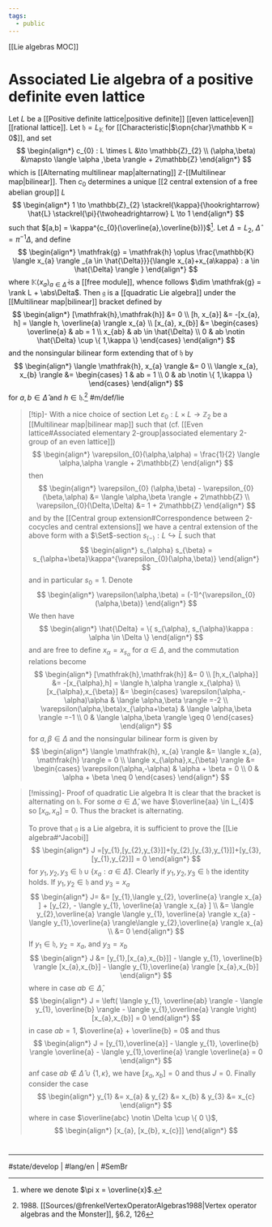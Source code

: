 ```yaml
---
tags:
  - public
---
```

[[Lie algebras MOC]]
# Associated Lie algebra of a positive definite even lattice

Let $L$ be a [[Positive definite lattice|positive definite]] [[even lattice|even]] [[rational lattice]].
Let $\mathfrak{h} = L_{\mathbb{K}}$ for [[Characteristic|$\opn{char}\mathbb K = 0$]], and set
$$
\begin{align*}
c_{0} : L \times L &\to \mathbb{Z}_{2} \\
(\alpha,\beta) &\mapsto \langle \alpha ,\beta \rangle  + 2\mathbb{Z}
\end{align*}
$$
which is [[Alternating multilinear map|alternating]] $\mathbb{Z}$-[[Multilinear map|bilinear]].
Then $c_{0}$ determines a unique [[2 central extension of a free abelian group]] $L$
$$
\begin{align*}
1 \to \mathbb{Z}_{2} \stackrel{\kappa}{\hookrightarrow} \hat{L} \stackrel{\pi}{\twoheadrightarrow} L \to 1
\end{align*}
$$
such that $[a,b] = \kappa^{c_{0}(\overline{a},\overline{b})}$[^not].
Let $\Delta = L_{2}$, $\hat{\Delta} = \pi^{-1}\Delta$, and define
$$
\begin{align*}
\mathfrak{g} = \mathfrak{h} \oplus \frac{\mathbb{K} \langle x_{a} \rangle _{a \in \hat{\Delta}}}{\langle x_{a}+x_{a\kappa} : a \in \hat{\Delta} \rangle }
\end{align*}
$$
where $\mathbb{K} \langle x_{a} \rangle _{a \in \hat{\Delta}}$ is a [[free module]],
whence follows $\dim \mathfrak{g} = \rank L + \abs\Delta$.
Then $\mathfrak{g}$ is a [[quadratic Lie algebra]] under the [[Multilinear map|bilinear]] bracket defined by
$$
\begin{align*}
[\mathfrak{h},\mathfrak{h}] &= 0 \\
[h, x_{a}] &= -[x_{a}, h] = \langle h, \overline{a} \rangle x_{a} \\
[x_{a}, x_{b}] &= \begin{cases}
\overline{a}  & ab = 1 \\
x_{ab} & ab \in \hat{\Delta}  \\
0  & ab \notin \hat{\Delta} \cup \{ 1,\kappa \}
\end{cases}
\end{align*}
$$
and the nonsingular bilinear form extending that of $\mathfrak{h}$ by
$$
\begin{align*}
\langle \mathfrak{h}, x_{a} \rangle  &= 0 \\
\langle x_{a}, x_{b} \rangle &= \begin{cases}
1 & ab = 1 \\
0 & ab \notin \{ 1,\kappa \}
\end{cases} 
\end{align*}
$$
for $a,b \in \hat{\Delta}$ and $h \in \mathfrak{h}$.[^1988] #m/def/lie

> [!tip]- With a nice choice of section
> Let $\varepsilon_{0} : L \times L \to \mathbb{Z}_{2}$ be a [[Multilinear map|bilinear map]] such that (cf. [[Even lattice#Associated elementary 2-group|associated elementary 2-group of an even lattice]])
> $$
> \begin{align*}
> \varepsilon_{0}(\alpha,\alpha) = \frac{1}{2} \langle \alpha,\alpha \rangle  + 2\mathbb{Z}
> \end{align*}
> $$
> then
> $$
> \begin{align*}
> \varepsilon_{0}
> (\alpha,\beta) - \varepsilon_{0}(\beta,\alpha) &= \langle \alpha,\beta \rangle  + 2\mathbb{Z} \\
> \varepsilon_{0}(\Delta,\Delta) &= 1 + 2\mathbb{Z}
> \end{align*}
> $$
> and by the [[Central group extension#Correspondence between 2-cocycles and central extensions]] we have a central extension of the above form with a $\Set$-section $s_{(-)} : L \hookrightarrow \hat{L}$ such that
> $$
> \begin{align*}
> s_{\alpha} s_{\beta} = s_{\alpha+\beta}\kappa^{\varepsilon_{0}(\alpha,\beta)}
> \end{align*}
> $$
> and in particular $s_{0}=1$.
> Denote
> $$
> \begin{align*}
> \varepsilon(\alpha,\beta) = (-1)^{\varepsilon_{0}(\alpha,\beta)}
> \end{align*}
> $$
> We then have
> $$
> \begin{align*}
> \hat{\Delta} = \{ s_{\alpha}, s_{\alpha}\kappa : \alpha \in \Delta \}
> \end{align*}
> $$
> and are free to define $x_{\alpha} = x_{s_{\alpha}}$ for $\alpha \in \Delta$,
> and the commutation relations become
> $$
> \begin{align*}
> [\mathfrak{h},\mathfrak{h}] &= 0 \\
> [h,x_{\alpha}] &= -[x_{\alpha},h] = \langle h,\alpha \rangle x_{\alpha} \\
> [x_{\alpha},x_{\beta}] &= \begin{cases}
> \varepsilon(\alpha,-\alpha)\alpha & \langle \alpha,\beta \rangle =-2  \\
> \varepsilon(\alpha,\beta)x_{\alpha+\beta}  & \langle \alpha,\beta \rangle =-1 \\
> 0 & \langle \alpha,\beta \rangle \geq 0
> \end{cases}
> \end{align*}
> $$
> for $a,\beta \in \Delta$
> and the nonsingular bilinear form is given by
> $$
> \begin{align*}
> \langle \mathfrak{h}, x_{a} \rangle &= \langle x_{a}, \mathfrak{h} \rangle = 0 \\
> \langle x_{\alpha},x_{\beta} \rangle &= \begin{cases}
> \varepsilon(\alpha,-\alpha) & \alpha + \beta = 0 \\
> 0 & \alpha + \beta \neq 0
> \end{cases}
> \end{align*}
> $$

> [!missing]- Proof of quadratic Lie algebra
> It is clear that the bracket is alternating on $\mathfrak{h}$.
> For some $a \in \hat{\Delta}$, we have $\overline{aa} \in L_{4}$ so $[x_{a},x_{a}] = 0$.
> Thus the bracket is alternating.
> 
> To prove that $\mathfrak{g}$ is a Lie algebra, it is sufficient to prove the [[Lie algebra#^Jacobi]]
> $$
> \begin{align*}
> J =[y_{1},[y_{2},y_{3}]]+[y_{2},[y_{3},y_{1}]]+[y_{3},[y_{1},y_{2}]] = 0
> \end{align*}
> $$
> for $y_{1},y_{2},y_{3} \in \mathfrak{h} \cup \{ x_{a} : a \in \hat{\Delta} \}$.
> Clearly if $y_{1},y_{2},y_{3} \in \mathfrak{h}$ the identity holds.
> If $y_{1},y_{2} \in \mathfrak{h}$ and $y_{3} = x_{a}$
> $$
> \begin{align*}
> J=
> &= [y_{1},\langle y_{2}, \overline{a} \rangle x_{a} ] + [y_{2}, - \langle y_{1}, \overline{a} \rangle x_{a} ] \\
> &= \langle y_{2},\overline{a} \rangle \langle y_{1}, \overline{a} \rangle x_{a} - \langle y_{1},\overline{a} \rangle\langle y_{2},\overline{a} \rangle x_{a} \\
> &= 0
> \end{align*}
> $$
> If $y_{1} \in \mathfrak{h}$, $y_{2}=x_{a}$, and $y_{3}=x_{b}$
> $$
> \begin{align*}
> J 
> &= [y_{1},[x_{a},x_{b}]] - \langle y_{1}, \overline{b} \rangle [x_{a},x_{b}] - \langle y_{1},\overline{a} \rangle [x_{a},x_{b}]
> \end{align*}
> $$
> where in case $ab \in \hat{\Delta}$,
> $$
> \begin{align*}
> J = \left( \langle y_{1}, \overline{ab} \rangle - \langle y_{1}, \overline{b}  \rangle - \langle y_{1},\overline{a} \rangle  \right)[x_{a},x_{b}] = 0 
> \end{align*}
> $$
> in case $ab = 1$, $\overline{a} + \overline{b} = 0$ and thus
> $$
> \begin{align*}
> J = [y_{1},\overline{a}] - \langle y_{1}, \overline{b} \rangle \overline{a} - \langle y_{1},\overline{a} \rangle \overline{a} = 0
> \end{align*}
> $$
> anf case $ab \notin \hat{\Delta} \cup \{ 1,\kappa \}$, we have $[x_{a},x_{b}] = 0$ and thus $J= 0$.
> Finally consider the case
> $$
> \begin{align*}
> y_{1} &= x_{a} & y_{2} &= x_{b} & y_{3} &= x_{c}
> \end{align*}
> $$
> where in case $\overline{abc} \notin \Delta \cup \{ 0 \}$,
> $$
> \begin{align*}
> [x_{a}, [x_{b}, x_{c}]]
> \end{align*}
> $$

  [^1988]: 1988\. [[Sources/@frenkelVertexOperatorAlgebras1988|Vertex operator algebras and the Monster]], §6.2, 126

  [^not]: where we denote $\pi x = \overline{x}$.

#
---
#state/develop | #lang/en | #SemBr
